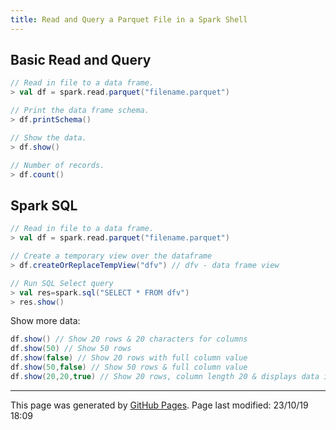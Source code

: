 ```yaml
---
title: Read and Query a Parquet File in a Spark Shell
---
```


## Basic Read and Query

```scala
// Read in file to a data frame.
> val df = spark.read.parquet("filename.parquet")

// Print the data frame schema.
> df.printSchema()

// Show the data.
> df.show()

// Number of records.
> df.count()
```

## Spark SQL

```scala
// Read in file to a data frame.
> val df = spark.read.parquet("filename.parquet")

// Create a temporary view over the dataframe
> df.createOrReplaceTempView("dfv") // dfv - data frame view

// Run SQL Select query
> val res=spark.sql("SELECT * FROM dfv")
> res.show()
```

Show more data:

```scala
df.show() // Show 20 rows & 20 characters for columns
df.show(50) // Show 50 rows
df.show(false) // Show 20 rows with full column value
df.show(50,false) // Show 50 rows & full column value
df.show(20,20,true) // Show 20 rows, column length 20 & displays data in vertical
```

<hr>
<p class="pagedate">This page was generated by <a href=".">GitHub Pages</a>.  Page last modified: 23/10/19 18:09</p>
